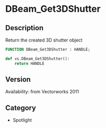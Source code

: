 # DBeam_Get3DShutter

## Description
Return the created 3D shutter object

```pascal
FUNCTION DBeam_Get3DShutter : HANDLE;
```

```python
def vs.DBeam_Get3DShutter():
    return HANDLE
```

## Version
Availability: from Vectorworks 2011

## Category
* Spotlight

